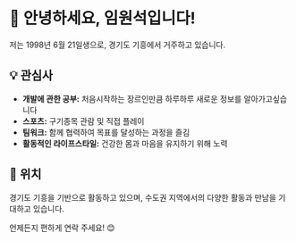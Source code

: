 # 👋 안녕하세요, 임원석입니다!

저는 1998년 6월 21일생으로, 경기도 기흥에서 거주하고 있습니다.

## 💡 관심사

- **개발에 관한 공부:** 처음시작하는 장르인만큼 하루하루 새로운 정보를 알아가고싶습니다
- **스포츠:** 구기종목 관람 및 직접 플레이
- **팀워크:** 함께 협력하여 목표를 달성하는 과정을 즐김
- **활동적인 라이프스타일:** 건강한 몸과 마음을 유지하기 위해 노력

## 📍 위치

경기도 기흥을 기반으로 활동하고 있으며, 수도권 지역에서의 다양한 활동과 만남을 기대하고 있습니다.

언제든지 편하게 연락 주세요! 😊
    